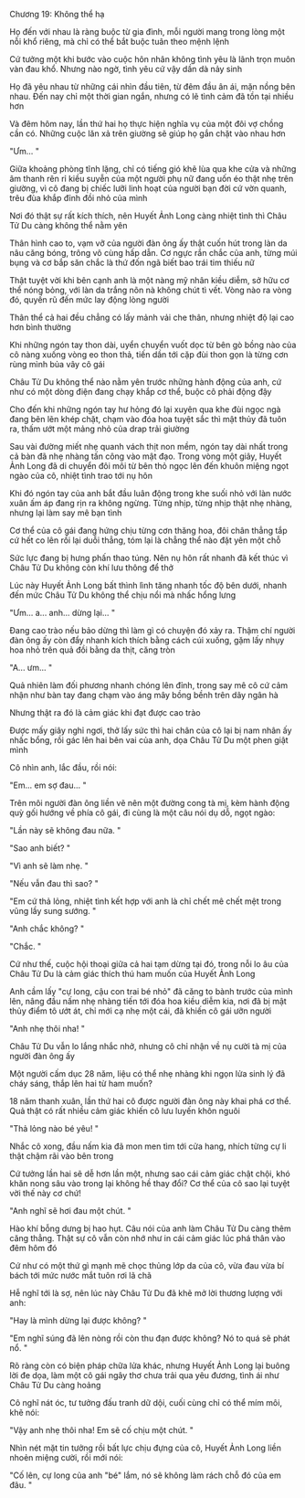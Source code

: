 




Chương 19: Không thể hạ

Họ đến với nhau là ràng buộc từ gia đình, mỗi người mang trong lòng một nỗi khổ riêng, mà chỉ có thể bắt buộc tuân theo mệnh lệnh

Cứ tưởng một khi bước vào cuộc hôn nhân không tình yêu là lãnh trọn muôn vàn đau khổ. Nhưng nào ngờ, tình yêu cứ vậy dần dà nảy sinh

Họ đã yêu nhau từ những cái nhìn đầu tiên, từ đêm đầu ân ái, mặn nồng bên nhau. Đến nay chỉ một thời gian ngắn, nhưng có lẽ tình cảm đã tồn tại nhiều hơn

Và đêm hôm nay, lần thứ hai họ thực hiện nghĩa vụ của một đôi vợ chồng cần có. Những cuộc lăn xả trên giường sẽ giúp họ gắn chặt vào nhau hơn

"Ưm... "

Giữa khoảng phòng tĩnh lặng, chỉ có tiếng gió khẽ lùa qua khe cửa và những âm thanh rên rỉ kiều suyễn của một người phụ nữ đang uốn éo thật nhẹ trên giường, vì cô đang bị chiếc lưỡi linh hoạt của người bạn đời cứ vờn quanh, trêu đùa khắp đỉnh đồi nhỏ của mình

Nơi đó thật sự rất kích thích, nên Huyết Ảnh Long càng nhiệt tình thì Châu Tử Du càng không thể nằm yên

Thân hình cao to, vạm vỡ của người đàn ông ấy thật cuốn hút trong làn da nâu căng bóng, trông vô cùng hấp dẫn. Cơ ngực rắn chắc của anh, từng múi bụng và cơ bắp săn chắc là thứ đốn ngã biết bao trái tim thiếu nữ

Thật tuyệt vời khi bên cạnh anh là một nàng mỹ nhân kiều diễm, sở hữu cơ thể nóng bỏng, với làn da trắng nõn nà không chút tì vết. Vòng nào ra vòng đó, quyến rũ đến mức lay động lòng người

Thân thể cả hai đều chẳng có lấy mảnh vải che thân, nhưng nhiệt độ lại cao hơn bình thường

Khi những ngón tay thon dài, uyển chuyển vuốt dọc từ bên gò bồng nào của cô nàng xuống vòng eo thon thả, tiến dần tới cặp đùi thon gọn là từng cơn rùng mình bủa vây cô gái

Châu Tử Du không thể nào nằm yên trước những hành động của anh, cứ như có một dòng điện đang chạy khắp cơ thể, buộc cô phải động đậy

Cho đến khi những ngón tay hư hỏng đó lại xuyên qua khe đùi ngọc ngà đang bẽn lẽn khép chặt, chạm vào đóa hoa tuyệt sắc thì mật thủy đã tuôn ra, thấm ướt một mảng nhỏ của drap trải giường

Sau vài đường miết nhẹ quanh vách thịt non mềm, ngón tay dài nhất trong cả bàn đã nhẹ nhàng tấn công vào mật đạo. Trong vòng một giây, Huyết Ảnh Long đã di chuyển đôi môi từ bên thỏ ngọc lên đến khuôn miệng ngọt ngào của cô, nhiệt tình trao tới nụ hôn

Khi đó ngón tay của anh bắt đầu luân động trong khe suối nhỏ với làn nước xuân ấm áp đang rịn ra không ngừng. Từng nhịp, từng nhịp thật nhẹ nhàng, nhưng lại làm say mê bạn tình

Cơ thể của cô gái đang hứng chịu từng cơn thăng hoa, đôi chân thẳng tắp cứ hết co lên rồi lại duỗi thẳng, tóm lại là chẳng thể nào đặt yên một chỗ

Sức lực đang bị hưng phấn thao túng. Nên nụ hôn rất nhanh đã kết thúc vì Châu Tử Du không còn khí lưu thông để thở

Lúc này Huyết Ảnh Long bất thình lình tăng nhanh tốc độ bên dưới, nhanh đến mức Châu Tử Du không thể chịu nổi mà nhấc hổng lưng

"Ưm... a... anh... dừng lại... "

Đang cao trào nếu bảo dừng thì làm gì có chuyện đó xảy ra. Thậm chí người đàn ông ấy còn đẩy nhanh kích thích bằng cách cúi xuống, gặm lấy nhụy hoa nhỏ trên quả đồi bằng da thịt, căng tròn

"A... ưm... "

Quả nhiên làm đối phương nhanh chóng lên đỉnh, trong say mê cô cứ cảm nhận như bàn tay đang chạm vào áng mây bồng bềnh trên dãy ngân hà

Nhưng thật ra đó là cảm giác khi đạt được cao trào

Được mấy giây nghỉ ngơi, thở lấy sức thì hai chân của cô lại bị nam nhân ấy nhấc bổng, rồi gác lên hai bên vai của anh, dọa Châu Tử Du một phen giật mình

Cô nhìn anh, lắc đầu, rồi nói:

"Em... em sợ đau... "

Trên môi người đàn ông liền vẽ nên một đường cong tà mị, kèm hành động quỳ gối hướng về phía cô gái, đi cùng là một câu nói dụ dỗ, ngọt ngào:

"Lần này sẽ không đau nữa. "

"Sao anh biết? "

"Vì anh sẽ làm nhẹ. "

"Nếu vẫn đau thì sao? "

"Em cứ thả lỏng, nhiệt tình kết hợp với anh là chỉ chết mê chết mệt trong vũng lầy sung sướng. "

"Anh chắc không? "

"Chắc. "

Cứ như thế, cuộc hội thoại giữa cả hai tạm dừng tại đó, trong nỗi lo âu của Châu Tử Du là cảm giác thích thú ham muốn của Huyết Ảnh Long

Anh cầm lấy "cự long, cậu con trai bé nhỏ" đã căng to bành trước của mình lên, nâng đầu nấm nhẹ nhàng tiến tới đóa hoa kiều diễm kia, nơi đã bị mật thủy điểm tô ướt át, chỉ mới cạ nhẹ một cái, đã khiến cô gái ưỡn người

"Anh nhẹ thôi nha! "

Châu Tử Du vẫn lo lắng nhắc nhở, nhưng cô chỉ nhận về nụ cười tà mị của người đàn ông ấy

Một người cấm dục 28 năm, liệu có thể nhẹ nhàng khi ngọn lửa sinh lý đã cháy sáng, thắp lên hai từ ham muốn?

18 năm thanh xuân, lần thứ hai cô được người đàn ông này khai phá cơ thể. Quả thật có rất nhiều cảm giác khiến cô lưu luyến khôn nguôi

"Thả lỏng nào bé yêu! "

Nhắc cô xong, đầu nấm kia đã mon men tìm tới cửa hang, nhích từng cự li thật chậm rãi vào bên trong

Cứ tưởng lần hai sẽ dễ hơn lần một, nhưng sao cái cảm giác chật chội, khó khăn nong sâu vào trong lại không hề thay đổi? Cơ thể của cô sao lại tuyệt vời thế này cơ chứ!

"Anh nghĩ sẽ hơi đau một chút. "

Hào khí bỗng dưng bị hao hụt. Câu nói của anh làm Châu Tử Du càng thêm căng thẳng. Thật sự cô vẫn còn nhớ như in cái cảm giác lúc phá thân vào đêm hôm đó

Cứ như có một thứ gì mạnh mẽ chọc thủng lớp da của cô, vừa đau vừa bí bách tới mức nước mắt tuôn rơi lã chã

Hễ nghĩ tới là sợ, nên lúc này Châu Tử Du đã khẽ mở lời thương lượng với anh:

"Hay là mình dừng lại được không? "

"Em nghĩ súng đã lên nòng rồi còn thu đạn được không? Nó to quá sẽ phát nổ. "

Rõ ràng còn có biện pháp chữa lửa khác, nhưng Huyết Ảnh Long lại buông lời đe dọa, làm một cô gái ngây thơ chưa trải qua yêu đương, tình ái như Châu Tử Du càng hoảng

Cô nghĩ nát óc, tư tưởng đấu tranh dữ dội, cuối cùng chỉ có thể mím môi, khẽ nói:

"Vậy anh nhẹ thôi nha! Em sẽ cố chịu một chút. "

Nhìn nét mặt tin tưởng rồi bất lực chịu đựng của cô, Huyết Ảnh Long liền nhoẻn miệng cười, rồi mới nói:

"Cố lên, cự long của anh "bé" lắm, nó sẽ không làm rách chỗ đó của em đâu. "




